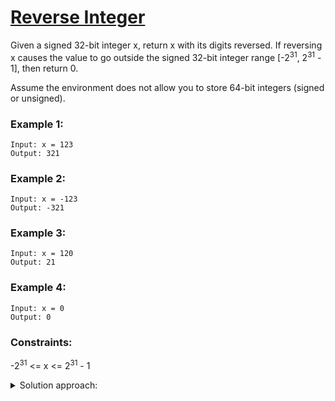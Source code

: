 # [Reverse Integer](https://leetcode.com/problems/reverse-integer/)

Given a signed 32-bit integer x, return x with its digits reversed. If reversing x causes the value to go outside the signed 32-bit integer range [-2<sup>31</sup>, 2<sup>31</sup> - 1], then return 0.

Assume the environment does not allow you to store 64-bit integers (signed or unsigned).

 

### Example 1:

    Input: x = 123   
    Output: 321

### Example 2:

    Input: x = -123   
    Output: -321

### Example 3:

    Input: x = 120   
    Output: 21

### Example 4:

    Input: x = 0   
    Output: 0

 

### Constraints:

 -2<sup>31</sup> <= x <= 2<sup>31</sup> - 1

<details>
<summary>Solution approach:</summary>
Convert the absolute value of the number into a string, reverse the string and convert back to number, adding sign as needed.
</details>
